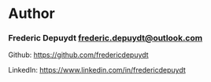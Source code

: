 # Author
### Frederic Depuydt <frederic.depuydt@outlook.com>

Github: https://github.com/fredericdepuydt

LinkedIn: https://www.linkedin.com/in/fredericdepuydt
